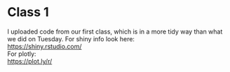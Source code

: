 # Class 1   
I uploaded code from our first class, which is in a more tidy way than what we did on Tuesday.
For shiny info look here:  
https://shiny.rstudio.com/  
For plotly:  
https://plot.ly/r/  
